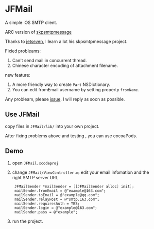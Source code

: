# JFMail
A simple iOS SMTP client.

ARC version of [skpsmtpmessage](https://github.com/jetseven/skpsmtpmessage)

Thanks to [jetseven](https://github.com/jetseven), I learn a lot his skpsmtpmessage project.

Fixied probleams:

1. Can't send mail in concurrent thread.
2. Chinese character encoding of attachment filename. 

new feature:

1. A more friendly way to create `Part` NSDictionary.
2. You can edit fromEmail username by setting property `fromName`. 

Any probleam, please [issue](https://github.com/jeffssss/JFMail/issues). I will reply as soon as possible.

## Use JFMail

copy files in `JFMail/lib/` into your own project.

After fixing problems above and testing , you can use cocoaPods.

## Demo

1. open `JFMail.xcodeproj`
2. change `JFMail/ViewController.m`, edit your email infomation and the right SMTP server URL
	
		JFMailSender *mailSender = [[JFMailSender alloc] init];
		mailSender.fromEmail = @"example@163.com";
		mailSender.toEmail = @"example@qq.com";
		mailSender.relayHost = @"smtp.163.com";
		mailSender.requiresAuth = YES;
		mailSender.login = @"example@163.com";
		mailSender.pass = @"example";

3. run the project.